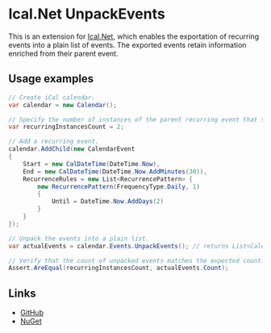 # Ical.Net UnpackEvents
This is an extension for [Ical.Net](https://www.nuget.org/packages/Ical.Net), which enables the exportation of recurring events into a plain list of events. The exported events retain information enriched from their parent event.

## Usage examples
```c#
// Create iCal calendar.
var calendar = new Calendar(); 

// Specify the number of instances of the parent recurring event that should be available.
var recurringInstancesCount = 2;

// Add a recurring event.
calendar.AddChild(new CalendarEvent
{
    Start = new CalDateTime(DateTime.Now),
    End = new CalDateTime(DateTime.Now.AddMinutes(30)),
    RecurrenceRules = new List<RecurrencePattern> {
        new RecurrencePattern(FrequencyType.Daily, 1)
        {
            Until = DateTime.Now.AddDays(2)
        }
    }
});

// Unpack the events into a plain list.
var actualEvents = calendar.Events.UnpackEvents(); // returns List<CalendarEvent>

// Verify that the count of unpacked events matches the expected count.
Assert.AreEqual(recurringInstancesCount, actualEvents.Count);
```

## Links
- [GitHub](https://github.com/42ama/ical.net.unpackevents)
- [NuGet](https://www.nuget.org/packages/Ical.Net.UnpackEvents/)